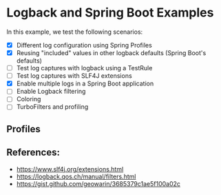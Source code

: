 # Logback and Spring Boot Examples

In this example, we test the following scenarios:

- [x] Different log configuration using Spring Profiles
- [x] Reusing "included" values in other logback defaults (Spring Boot's defaults)
- [ ] Test log captures with logback using a TestRule
- [ ] Test log captures with SLF4J extensions
- [x] Enable multiple logs in a Spring Boot application
- [ ] Enable Logback filtering
- [ ] Coloring
- [ ] TurboFilters and profiling

## Profiles

## References:

* https://www.slf4j.org/extensions.html
* https://logback.qos.ch/manual/filters.html
* https://gist.github.com/geowarin/3685379c1ae5f100a02c


